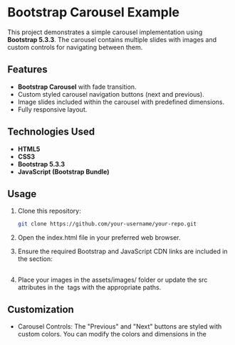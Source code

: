# Bootstrap Carousel Example

This project demonstrates a simple carousel implementation using **Bootstrap 5.3.3**. The carousel contains multiple slides with images and custom controls for navigating between them.

## Features

- **Bootstrap Carousel** with fade transition.
- Custom styled carousel navigation buttons (next and previous).
- Image slides included within the carousel with predefined dimensions.
- Fully responsive layout.

## Technologies Used

- **HTML5**
- **CSS3**
- **Bootstrap 5.3.3**
- **JavaScript (Bootstrap Bundle)**

## Usage

1. Clone this repository:
   ```bash
   git clone https://github.com/your-username/your-repo.git
2. Open the index.html file in your preferred web browser.

3. Ensure the required Bootstrap and JavaScript CDN links are included in the <head> section:
## <link href="https://cdn.jsdelivr.net/npm/bootstrap@5.3.3/dist/css/bootstrap.min.css" rel="stylesheet">
## <script src="https://cdn.jsdelivr.net/npm/bootstrap@5.3.3/dist/js/bootstrap.bundle.min.js"></script>
4. Place your images in the assets/images/ folder or update the src attributes in the <img> tags with the appropriate paths.

## Customization
- Carousel Controls: The "Previous" and "Next" buttons are styled with custom colors. You can modify the colors and dimensions in the <style> section of the HTML.
- Image Size: The carousel images are set to 1500px x 500px. Adjust the size in the style attribute of the <img> tag as per your needs.
## How to Use
- Click the Previous or Next buttons to navigate through the carousel slides.
- The carousel will automatically transition between slides with a fade effect.
## Project Structure
        project-root/
        │
        ├── assets/
        │   └── images/
        │       ├── collapse.png
        │       ├── baner.jpeg
        │       └── baner-12.png
        │
        └── index.html

        Preview

## License
This project is open-source and free to use. Feel free to modify and distribute it.

In your repository, make sure to replace `Bithi769845` with the actual path, and if you want to include a preview image, ensure to upload it in the `assets/images/` folder or adjust the path accordingly.

## Contact

For questions or feedback, please reach out to [bithimony01904@gmail.com].

